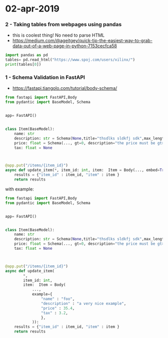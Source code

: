 # 02-apr-2019

### 2 - Taking tables from webpages using pandas

- this is coolest thing! No need to parse HTML
- https://medium.com/@ageitgey/quick-tip-the-easiest-way-to-grab-data-out-of-a-web-page-in-python-7153cecfca58

```python
import pandas as pd
tables= pd.read_html("https://www.spoj.com/users/xilinx/")
print(tables[0])
```

### 1 - Schema Validation in FastAPI

- https://fastapi.tiangolo.com/tutorial/body-schema/

```python
from fastapi import FastAPI,Body
from pydantic import BaseModel, Schema


app= FastAPI()


class Item(BaseModel):
    name: str
    description: str = Schema(None,title="thsdlks sldkfj sdk",max_length=30)
    price: float = Schema(..., gt=0, description="the price must be gt>0")
    tax: float = None



@app.put("/items/{item_id}")
async def update_item(*, item_id: int, item:  Item = Body(..., embed=True)):
    results = {"item_id" : item_id, "item" : item }
    return results
```
with example:
```python
from fastapi import FastAPI,Body
from pydantic import BaseModel, Schema


app= FastAPI()


class Item(BaseModel):
    name: str
    description: str = Schema(None,title="thsdlks sldkfj sdk",max_length=30)
    price: float = Schema(..., gt=0, description="the price must be gt>0")
    tax: float = None



@app.put("/items/{item_id}")
async def update_item(
        *,
        item_id: int,
        item:  Item = Body(
            ...,
            example={
                "name" : "foo",
                "description" : "a very nice example",
                "price" : 35.4,
                "tax" : 3.2,
                },
            )):
    results = {"item_id" : item_id, "item" : item }
    return results
```
